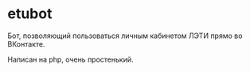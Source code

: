 # etubot
Бот, позволяющий пользоваться личным кабинетом ЛЭТИ прямо во ВКонтакте.

Написан на php, очень простенький.